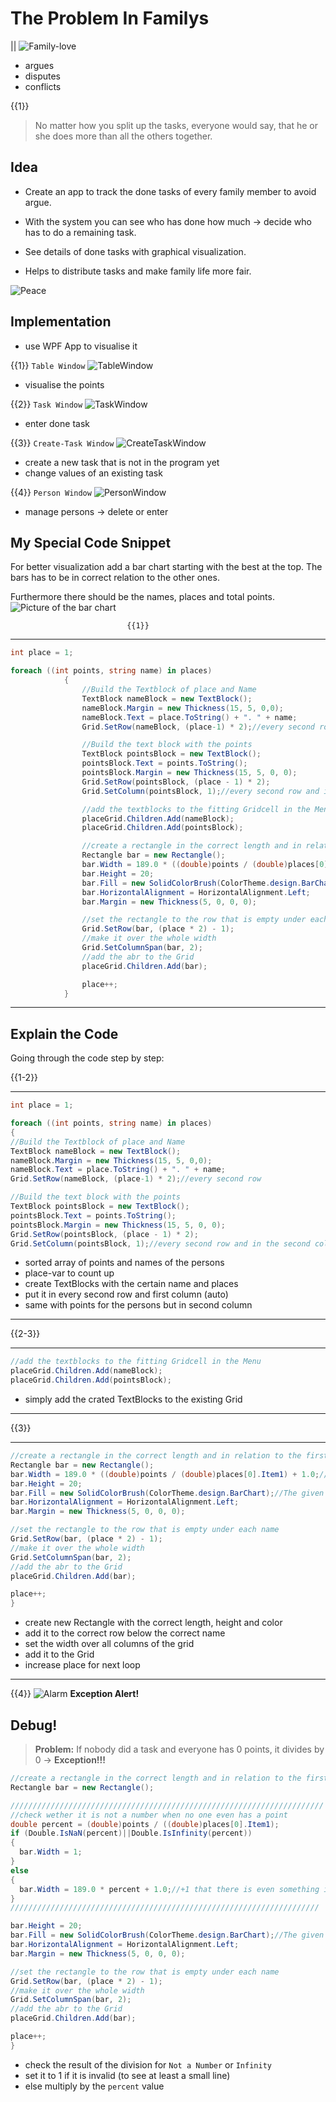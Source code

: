 <!--
author:   Florian Schierz

email:    florischierz@gmail.com

logo: https://upload.wikimedia.org/wikipedia/commons/2/2a/Corporate_Woman_Giving_a_PowerPoint_Presentation.svg

version:  0.0.1

language: de

narrator: Deutsch Female

import: https://github.com/liascript/CodeRunner

comment:  Es wird gezeigt, wie typische bekannte Präsentationselemente auch
          mithilfe von LiaScript genutzt werden können.

tags:     LiaScript, PowerPoint, Tutorial

-->
# The Problem In Familys

||
![Family-love](https://cdnext.funpot.net/bild/funpot0000250003/39/Pingu-Streit.gif)

- argues
- disputes
- conflicts

{{1}}
>No matter how you split up the tasks, everyone would say, that he or she does more than all the others together.

## Idea
- Create an app to track the done tasks of every family member to avoid argue.

- With the system you can see who has done how much -> decide who has to do a remaining task.

- See details of done tasks with graphical visualization.

- Helps to distribute tasks and make family life more fair.

![Peace](https://media.tenor.com/images/923df43fb015bd6c375fb7c7b7d5f293/tenor.gif)
## Implementation
- use WPF App to visualise it

{{1}}
`Table Window`
![TableWindow](Tabelle.png)

- visualise the points


{{2}}
`Task Window`
![TaskWindow](NewTask.png)

- enter done task


{{3}}
`Create-Task Window`
![CreateTaskWindow](CreateTask.png)

- create a new task that is not in the program yet
- change values of an existing task


{{4}}
`Person Window`
![PersonWindow](Persons.png)

- manage persons -> delete or enter


## My Special Code Snippet

For better visualization add a bar chart starting with the best at the top. The bars has to be in correct relation to the other ones.

Furthermore there should be the names, places and total points.
![Picture of the bar chart](BarChart.png)



                              {{1}}
********************************************************************************

```csharp        FirstStructExample
int place = 1;

foreach ((int points, string name) in places)
            {
                //Build the Textblock of place and Name
                TextBlock nameBlock = new TextBlock();
                nameBlock.Margin = new Thickness(15, 5, 0,0);
                nameBlock.Text = place.ToString() + ". " + name;
                Grid.SetRow(nameBlock, (place-1) * 2);//every second row

                //Build the text block with the points
                TextBlock pointsBlock = new TextBlock();
                pointsBlock.Text = points.ToString();
                pointsBlock.Margin = new Thickness(15, 5, 0, 0);
                Grid.SetRow(pointsBlock, (place - 1) * 2);
                Grid.SetColumn(pointsBlock, 1);//every second row and in the second column

                //add the textblocks to the fitting Gridcell in the Menu
                placeGrid.Children.Add(nameBlock);
                placeGrid.Children.Add(pointsBlock);

                //create a rectangle in the correct length and in relation to the first place -> will be always the whole line (190)
                Rectangle bar = new Rectangle();
                bar.Width = 189.0 * ((double)points / (double)places[0].Item1) + 1.0;//+1 that there is even something if the points are 0
                bar.Height = 20;
                bar.Fill = new SolidColorBrush(ColorTheme.design.BarChart);//The given color for the bar chart
                bar.HorizontalAlignment = HorizontalAlignment.Left;
                bar.Margin = new Thickness(5, 0, 0, 0);

                //set the rectangle to the row that is empty under each name
                Grid.SetRow(bar, (place * 2) - 1);
                //make it over the whole width
                Grid.SetColumnSpan(bar, 2);
                //add the abr to the Grid
                placeGrid.Children.Add(bar);

                place++;
            }
```

********************************************************************************

## Explain the Code
Going through the code step by step:

{{1-2}}
********************************************************************************

```csharp        Part 1
int place = 1;

foreach ((int points, string name) in places)
{
//Build the Textblock of place and Name
TextBlock nameBlock = new TextBlock();
nameBlock.Margin = new Thickness(15, 5, 0,0);
nameBlock.Text = place.ToString() + ". " + name;
Grid.SetRow(nameBlock, (place-1) * 2);//every second row

//Build the text block with the points
TextBlock pointsBlock = new TextBlock();
pointsBlock.Text = points.ToString();
pointsBlock.Margin = new Thickness(15, 5, 0, 0);
Grid.SetRow(pointsBlock, (place - 1) * 2);
Grid.SetColumn(pointsBlock, 1);//every second row and in the second column

```

- sorted array of points and names of the persons
- place-var to count up
- create TextBlocks with the certain name and places
- put it in every second row and first column (auto)
- same with points for the persons but in second column
********************************************************************************

{{2-3}}
********************************************************************************

```csharp        Part 2
//add the textblocks to the fitting Gridcell in the Menu
placeGrid.Children.Add(nameBlock);
placeGrid.Children.Add(pointsBlock);
```

- simply add the crated TextBlocks to the existing Grid
********************************************************************************

{{3}}
********************************************************************************

```csharp        Part 3
//create a rectangle in the correct length and in relation to the first place -> will be always the whole line (190)
Rectangle bar = new Rectangle();
bar.Width = 189.0 * ((double)points / (double)places[0].Item1) + 1.0;//+1 that there is even something if the points are 0
bar.Height = 20;
bar.Fill = new SolidColorBrush(ColorTheme.design.BarChart);//The given color for the bar chart
bar.HorizontalAlignment = HorizontalAlignment.Left;
bar.Margin = new Thickness(5, 0, 0, 0);

//set the rectangle to the row that is empty under each name
Grid.SetRow(bar, (place * 2) - 1);
//make it over the whole width
Grid.SetColumnSpan(bar, 2);
//add the abr to the Grid
placeGrid.Children.Add(bar);

place++;
}
```

- create new Rectangle with the correct length, height and color
- add it to the correct row below the correct name
- set the width over all columns of the grid
- add it to the Grid
- increase place for next loop
********************************************************************************
{{4}}
![Alarm](https://media3.giphy.com/media/eImrJKnOmuBDmqXNUj/giphy.gif)
**Exception Alert!**

## Debug!
>**Problem:**  If nobody did a task and everyone has 0 points, it divides by 0 -> **Exception!!!**

```csharp        Part 3
//create a rectangle in the correct length and in relation to the first place -> will be always the whole line (190)
Rectangle bar = new Rectangle();

//////////////////////////////////////////////////////////////////////
//check wether it is not a number when no one even has a point
double percent = (double)points / ((double)places[0].Item1);
if (Double.IsNaN(percent)||Double.IsInfinity(percent))
{
  bar.Width = 1;
}
else
{
  bar.Width = 189.0 * percent + 1.0;//+1 that there is even something if the points are 0
}
/////////////////////////////////////////////////////////////////////

bar.Height = 20;
bar.Fill = new SolidColorBrush(ColorTheme.design.BarChart);//The given color for the bar chart
bar.HorizontalAlignment = HorizontalAlignment.Left;
bar.Margin = new Thickness(5, 0, 0, 0);

//set the rectangle to the row that is empty under each name
Grid.SetRow(bar, (place * 2) - 1);
//make it over the whole width
Grid.SetColumnSpan(bar, 2);
//add the abr to the Grid
placeGrid.Children.Add(bar);

place++;
}
```
- check the result of the division for `Not a Number` or `Infinity`
- set it to 1 if it is invalid (to see at least a small line)
- else multiply by the `percent` value
